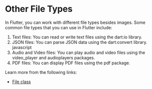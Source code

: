 # Other File Types

In Flutter, you can work with different file types besides images. Some common file types that you can use in Flutter include:

1. Text files: You can read or write text files using the dart:io library.
2. JSON files: You can parse JSON data using the dart:convert library.
javascript
3. Audio and Video files: You can play audio and video files using the video_player and audioplayers packages.
4. PDF files: You can display PDF files using the pdf package.

Learn more from the following links:

- [File class](https://docs.flutter.dev/cookbook/lists/mixed-list)